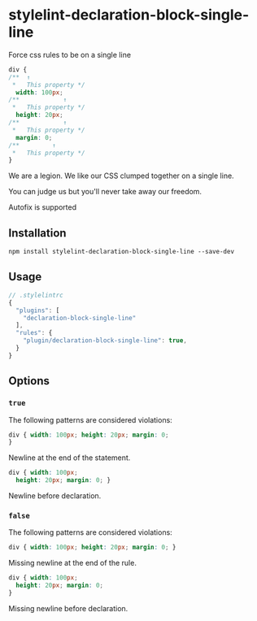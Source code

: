 # stylelint-declaration-block-single-line

Force css rules to be on a single line

```css
div {
/**  ↑
 *   This property */
  width: 100px;
/**            ↑
 *   This property */
  height: 20px;
/**            ↑
 *   This property */
  margin: 0;
/**         ↑
 *   This property */
}
```

We are a legion. We like our CSS clumped together on a single line.

You can judge us but you'll never take away our freedom.

Autofix is supported

## Installation

```
npm install stylelint-declaration-block-single-line --save-dev
```

## Usage

```js
// .stylelintrc
{
  "plugins": [
    "declaration-block-single-line"
  ],
  "rules": {
    "plugin/declaration-block-single-line": true,
  }
}
```

## Options

### `true`

The following patterns are considered violations:

```css
div { width: 100px; height: 20px; margin: 0;
}
```

Newline at the end of the statement.

```css
div { width: 100px;
  height: 20px; margin: 0; }
```

Newline before declaration.

### `false`

The following patterns are considered violations:

```css
div { width: 100px; height: 20px; margin: 0; }
```

Missing newline at the end of the rule.

```css
div { width: 100px;
  height: 20px; margin: 0;
}
```

Missing newline before declaration.
